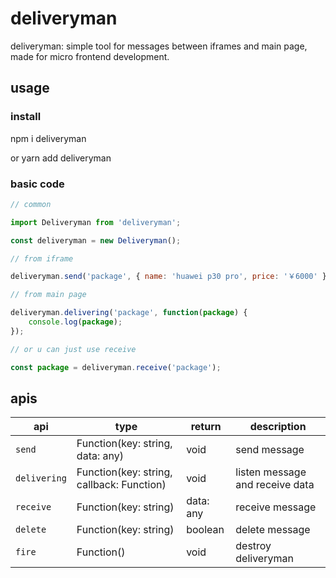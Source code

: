 # deliveryman

deliveryman: simple tool for messages between iframes and main page, made for micro frontend development.

## usage

### install

npm i deliveryman

or yarn add deliveryman

### basic code

```js
// common

import Deliveryman from 'deliveryman';

const deliveryman = new Deliveryman();

// from iframe

deliveryman.send('package', { name: 'huawei p30 pro', price: '￥6000' });

// from main page

deliveryman.delivering('package', function(package) {
    console.log(package);
});

// or u can just use receive

const package = deliveryman.receive('package');
```

## apis

| api | type | return | description
| --- | --- | --- | --- |
| `send` | Function(key: string, data: any) | void | send message |
| `delivering` | Function(key: string, callback: Function) | void | listen message and receive data |
| `receive` | Function(key: string) | data: any | receive message |
| `delete` | Function(key: string) | boolean | delete message |
| `fire` | Function() | void | destroy deliveryman |